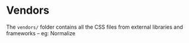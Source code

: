 # Vendors

The `vendors/` folder contains all the CSS files from external libraries and frameworks – eg: Normalize